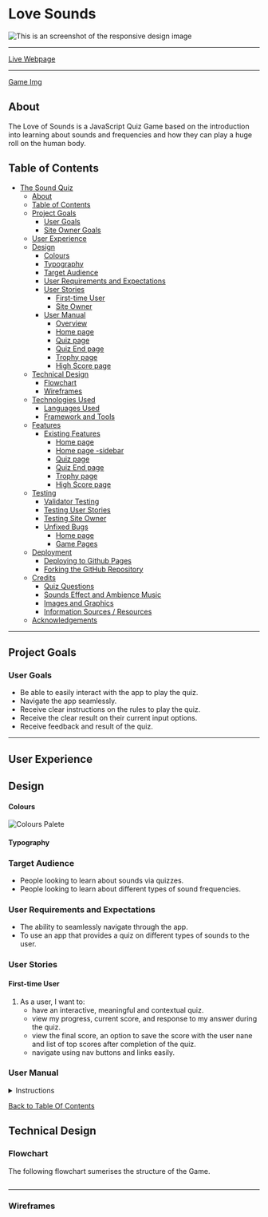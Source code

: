 
# Love Sounds

![This is an screenshot of the responsive design image](./assets/images/readme/music_quiz_responsiveness.png)

---

[Live Webpage]()


----
[Game Img](/assets/images/soundcamp02.png)

## About

The Love of Sounds is a JavaScript Quiz Game based on the introduction into learning about sounds and frequencies and how they can play a huge roll on the human body.

## Table of Contents

- [The Sound Quiz](#the-sound-quiz)
  - [About](#about)
  - [Table of Contents](#table-of-contents)
  - [Project Goals](#project-goals)
    - [User Goals](#user-goals)
    - [Site Owner Goals](#site-owner-goals)
  - [User Experience](#user-experience)
  - [Design](#design)
      - [Colours](#colours)
      - [Typography](#typography)
    - [Target Audience](#target-audience)
    - [User Requirements and Expectations](#user-requirements-and-expectations)
    - [User Stories](#user-stories)
      - [First-time User](#first-time-user)
      - [Site Owner](#site-owner)
    - [User Manual](#user-manual)
      - [Overview](#overview)
      - [Home page](#home-page)
      - [Quiz page](#quiz-page)
      - [Quiz End page](#quiz-end-page)
      - [Trophy page](#trophy-page)
      - [High Score page](#high-score-page)
  - [Technical Design](#technical-design)
    - [Flowchart](#flowchart)
    - [Wireframes](#wireframes)
  - [Technologies Used](#technologies-used)
    - [Languages Used](#languages-used)
    - [Framework and Tools](#framework-and-tools)
  - [Features](#features)
    - [Existing Features](#existing-features)
      - [Home page](#home-page-1)
      - [Home page -sidebar](#home-page--sidebar)
      - [Quiz page](#quiz-page-1)
      - [Quiz End page](#quiz-end-page-1)
      - [Trophy page](#trophy-page-1)
      - [High Score page](#high-score-page-1)
  - [Testing](#testing)
    - [Validator Testing](#validator-testing)
    - [Testing User Stories](#testing-user-stories)
    - [Testing Site Owner](#testing-site-owner)
    - [Unfixed Bugs](#unfixed-bugs)
      - [Home page](#home-page-2)
      - [Game Pages](#game-pages)
  - [Deployment](#deployment)
    - [Deploying to Github Pages](#deploying-to-github-pages)
    - [Forking the GitHub Repository](#forking-the-github-repository)
  - [Credits](#credits)
    - [Quiz Questions](#quiz-questions)
    - [Sounds Effect and Ambience Music](#sounds-effect-and-ambience-music)
    - [Images and Graphics](#images-and-graphics)
    - [Information Sources / Resources](#information-sources--resources)
  - [Acknowledgements](#acknowledgements)

-----
## Project Goals

### User Goals

 - Be able to easily interact with the app to play the quiz.
 - Navigate the app seamlessly.
 - Receive clear instructions on the rules to play the quiz.
 - Receive the clear result on their current input options.
 - Receive feedback and result of the quiz.





-----
## User Experience

## Design

#### Colours

![Colours Palete]()

#### Typography

### Target Audience

 - People looking to learn about sounds via quizzes.
 - People looking to learn about different types of sound frequencies.

### User Requirements and Expectations

 - The ability to seamlessly navigate through the app.
 - To use an app that provides a quiz on different types of sounds to the user.

### User Stories

#### First-time User

1. As a user, I want to:
    - have an interactive, meaningful and contextual quiz.
    - view my progress, current score, and response to my answer during the quiz.
    - view the final score, an option to save the score with the user nane and list of top scores after completion of the quiz.
    - navigate using nav buttons and links easily.


### User Manual

<details><summary>Instructions</summary>

#### Overview

The Sound Quiz app is for users who wish to enhance the knowledge about different type of sounds and frequencies () by playing interactive quizzes.

---

#### Home page

---

#### Quiz page

The Quiz page provides user the following features:
- Question with four options.
- Progress bar for progress of the quiz.
- Selected sound type for the quiz.
- Current question number from total number of questions.
- Current status of the score.  
- Nav button to navigate to home page.
- On completion of the quiz, user is automatically navigated to Quiz End page.

---
---


</details>

[Back to Table Of Contents](#table-of-contents)

## Technical Design

### Flowchart

The following flowchart sumerises the structure of the Game.

![]()

----

### Wireframes
